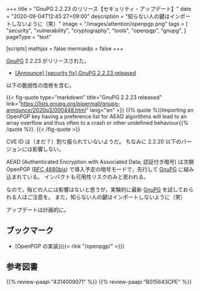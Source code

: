 +++
title = "GnuPG 2.2.23 のリリース【セキュリティ・アップデート】"
date =  "2020-09-04T12:45:27+09:00"
description = "知らない人の鍵はインポートしないように（笑）"
image = "/images/attention/openpgp.png"
tags = [
  "security",
  "vulnerability",
  "cryptography",
  "tools",
  "openpgp",
  "gnupg",
]
pageType = "text"

[scripts]
  mathjax = false
  mermaidjs = false
+++

[GnuPG] 2.2.23 がリリースされた。

- [[Announce] [security fix] GnuPG 2.2.23 released](https://lists.gnupg.org/pipermail/gnupg-announce/2020q3/000448.html)

以下の脆弱性の改修を含む。

{{< fig-quote type="markdown" title="GnuPG 2.2.23 released" link="https://lists.gnupg.org/pipermail/gnupg-announce/2020q3/000448.html" lang="en" >}}
{{% quote %}}Importing an OpenPGP key having a preference list for AEAD algorithms will lead to an array overflow and thus often to a crash or other undefined behaviour{{% /quote %}}.
{{< /fig-quote >}}

CVE ID は（まだ？）割り振られていないようだ。
ちなみに 2.2.20 以下のバージョンには影響しない。

AEAD (Authenticated Encryption with Associated Data; 認証付き暗号) は次期 OpenPGP ([RFC 4880bis]) で導入予定の暗号モードで，先行して [GnuPG] に組み込まれている。
インパクトも可用性リスクのみと思われる。

なので，殆どの人には影響はないと思うが，実験的に最新 [GnuPG] を試しておられる人はご注意を。
また，知らない人の鍵はインポートしないように（笑）

アップデートは計画的に。

## ブックマーク

- [OpenPGP の実装]({{< rlnk "/openpgp/" >}})

[GnuPG]: https://gnupg.org/ "The GNU Privacy Guard"
[OpenPGP]: http://openpgp.org/
[RFC 4880bis]: https://datatracker.ietf.org/doc/draft-ietf-openpgp-rfc4880bis/ "draft-ietf-openpgp-rfc4880bis - OpenPGP Message Format"

## 参考図書

{{% review-paapi "4314009071" %}} <!-- 暗号化 プライバシーを救った反乱者たち -->
{{% review-paapi "B015643CPE" %}} <!-- 暗号技術入門 第3版 -->
